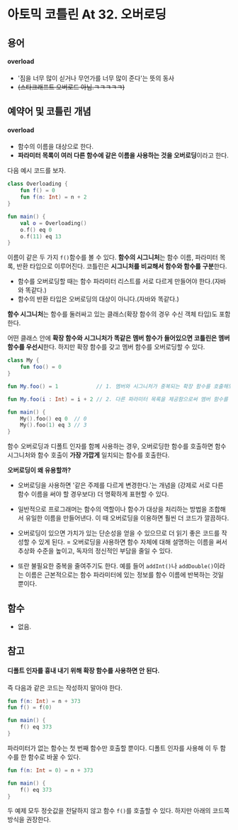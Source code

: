 # 아토믹 코틀린 At 32. 오버로딩

## 용어

#### overload
- '짐을 너무 많이 싣거나 무언가를 너무 많이 준다'는 뜻의 동사
- ~~(스타크래프트 오버로드 아님.ㅋㅋㅋㅋㅋ)~~

## 예약어 및 코틀린 개념

#### overload
- 함수의 이름을 대상으로 한다.
- **파라미터 목록이 여러 다른 함수에 같은 이름을 사용하는 것을 오버로딩**이라고 한다.

다음 예시 코드를 보자.

```kotlin
class Overloading {
    fun f() = 0
    fun f(n: Int) = n + 2
}

fun main() {
    val o = Overloading()
    o.f() eq 0
    o.f(11) eq 13
}
```

이름이 같은 두 가지 `f()`함수를 볼 수 있다.
**함수의 시그니처**는 함수 이름, 파라미터 목록, 반환 타입으로 이루어진다.
코틀린은 **시그니처를 비교해서 함수와 함수를 구분**한다.


- 함수를 오버로딩할 때는 함수 파라미터 리스트를 서로 다르게 만들어야 한다.(자바와 똑같다.)
- 함수의 반환 타입은 오버로딩의 대상이 아니다.(자바와 똑같다.)

**함수 시그니처**는 함수를 둘러싸고 있는 클래스(확장 함수의 경우 수신 객체 타입)도 포함한다.

어떤 클래스 안에 **확장 함수와 시그니처가 똑같은 멤버 함수가 들어있으면 코틀린은 멤버 함수를 우선시**한다.
하지만 확장 함수를 갖고 멤버 함수를 오버로딩할 수 있다.

```kotlin
class My {
    fun foo() = 0
}

fun My.foo() = 1            // 1. 멤버와 시그니처가 중복되는 확장 함수를 호출해도 의미가 없다. 이런 확장 함수는 결코 호출될 수 없다.

fun My.foo(i : Int) = i + 2 // 2. 다른 파라미터 목록을 제공함으로써 멤버 함수를 확장 함수로 오버로딩할 수 있다.

fun main() {
    My().foo() eq 0  // 0  
    My().foo(1) eq 3 // 3
}
```

함수 오버로딩과 디폴트 인자를 함꼐 사용하는 경우, 오버로딩한 함수를 호출하면 함수 시그니처와 함수 호출이 **가장 가깝게** 일치되는 함수를 호출한다.

**오버로딩이 왜 유용할까?**

- 오버로딩을 사용하면 '같은 주제를 다르게 변경한다.'는 개념을 (강제로 서로 다른 함수 이름을 써야 할 경우보다) 더 명확하게 표현할 수 있다.
- 일반적으로 프로그래머는 함수의 역할이나 함수가 대상을 처리하는 방법을 조합해서 유일한 이름을 만들어낸다. 이 때 오버로딩을 이용하면 훨씬 더 코드가 깔끔하다.


- 오버로딩이 있으면 가치가 있는 단순성을 얻을 수 있으므로 더 읽기 좋은 코드를 작성할 수 있게 된다.
= 오버로딩을 사용하면 함수 자체에 대해 설명하는 이름을 써서 추상화 수준을 높이고, 독자의 정신적인 부담을 줄일 수 있다.
- 또란 불필요한 중복을 줄여주기도 한다. 예를 들어 `addInt()`나 `addDouble()`이라는 이름은 근본적으로는 함수 파라미터에 있는 정보를 함수 이름에 반복하는 것일 뿐이다.


## 함수

- 없음.

## 참고

#### 디폴트 인자를 흉내 내기 위해 확장 함수를 사용하면 안 된다.
즉 다음과 같은 코드는 작성하지 말아야 한다.

```kotlin
fun f(n: Int) = n + 373
fun f() = f(0)

fun main() {
    f() eq 373
}
```

파라미터가 없는 함수는 첫 번째 함수만 호출할 뿐이다.
디폴트 인자를 사용해 이 두 함수를 한 함수로 바꿀 수 있다.

```kotlin
fun f(n: Int = 0) = n + 373

fun main() {
    f() eq 373
}
```

두 예제 모두 정숫값을 전달하지 않고 함수 `f()`를 호출할 수 있다.
하지만 아래의 코드쪽 방식을 권장한다.

